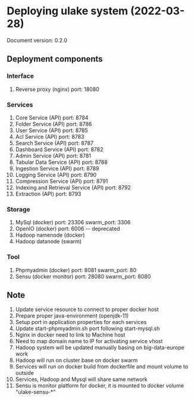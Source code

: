 # Deploying ulake system (2022-03-28)

Document version: 0.2.0

## Deployment components

### Interface

1. Reverse proxy (nginx)                       port: 18080

### Services

1. Core Service (API)                          port: 8784
2. Folder Service (API)                        port: 8786
3. User Service (API)                          port: 8785
4. Acl Service (API)                           port: 8783
7. Search Service (API)                        port: 8787
6. Dashboard Service (API)                     port: 8782
7. Admin Service (API)                         port: 8781
8. Tabular Data Service (API)                  port: 8788
9. Ingestion Service (API)                     port: 8789
10. Logging Service (API)                      port: 8790
10. Compression Service (API)                  port: 8791
11. Indexing and Retrieval Service (API)       port: 8792
12. Extraction (API)                           port: 8793

### Storage

1. MySql (docker)                   port: 23306 swarm_port: 3306
2. OpenIO (docker)                  port: 6006 -- deprecated
3. Hadoop namenode (docker)
4. Hadoop datanode (swarm)

### Tool

1. Phpmyadmin (docker)               port: 8081 swarm_port: 80
2. Sensu (docker monitor)            port: 28080 swarm_port: 8080

## Note

1. Update service resource to connect to proper docker host
2. Prepare proper java-environment (openjdk-11)
3. Setup port in application properties for each services
4. Update start-phpmyadmin.sh port following start-mysql.sh
5. Nginx in docker need to link to Machine host
6. Need to map domain name to IP for activating service vhost
7. Hadoop system will be updated manually basing on big-data-europe work
8. Hadoop will run on cluster base on docker swarm
9. Services will run on docker build from dockerfile and mount volume to outside
10. Services, Hadoop and Mysql will share same network
11. Sensu is monitor platform for docker, it is mounted to docker volume "ulake-sensu-*"
